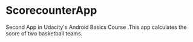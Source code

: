 # ScorecounterApp
Second App in Udacity's Android Basics Course .This app calculates the score of two basketball teams.


